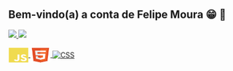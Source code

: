 ##  Bem-vindo(a) a conta de Felipe Moura 😁 🌹

<div>
   <a href="https://github.com/fefMoura">
   <img height="180em" src="https://github-readme-stats.vercel.app/api?username=fefMoura&show_icons=true&theme=tokyonight&include_all_commits=true&count_private=true"/>
   <img height="180em" src="https://github-readme-stats.vercel.app/api/top-langs/?username=fefMoura&layout=compact&langs_count=6&theme=tokyonight"/>

</div>
<div style="display: inline_block"><br>
  <img align="center" alt="Js" height="30" width="40" src="https://raw.githubusercontent.com/devicons/devicon/master/icons/javascript/javascript-plain.svg">
  <img align="center" alt="HTML" height="30" width="40" src="https://raw.githubusercontent.com/devicons/devicon/master/icons/html5/html5-original.svg">
  <img align="center" alt="CSS" height="40" width="50" src="https://www.vectorlogo.zone/logos/java/java-icon.svg">
</div>
 
